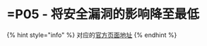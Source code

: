 # =P05 - 将安全漏洞的影响降至最低

{% hint style="info" %}
对应的[官方页面地址](https://contributing.bitwarden.com/architecture/security/principles/minimized-impact-of-security-breaches)
{% endhint %}
